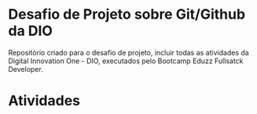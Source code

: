 # Desafio de Projeto sobre Git/Github da DIO

Repositório criado para o desafio de projeto, incluir todas as atividades da Digital Innovation One - DIO, executados pelo Bootcamp Eduzz Fullsatck Developer.

# Atividades
